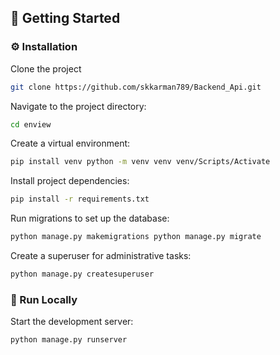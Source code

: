 ## :toolbox: Getting Started

### :gear: Installation

Clone the project

```bash
git clone https://github.com/skkarman789/Backend_Api.git
```

Navigate to the project directory:
```bash
cd enview
```
Create a virtual environment:
```bash
pip install venv python -m venv venv venv/Scripts/Activate
```
Install project dependencies:
```bash
pip install -r requirements.txt
```
Run migrations to set up the database:
```bash
python manage.py makemigrations python manage.py migrate
```
Create a superuser for administrative tasks:
```bash
python manage.py createsuperuser
```


### :running: Run Locally
Start the development server:
```bash
python manage.py runserver
```